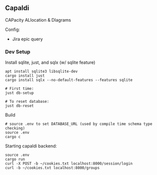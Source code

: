 Capaldi
------

CAPacity ALlocation & DIagrams


Config:
- Jira epic query



### Dev Setup

Install sqlite, just, and sqlx (w/ sqlite feature)

```shell
apt install sqlite3 libsqlite-dev
cargo install just
cargo install sqlx --no-default-features --features sqlite
```

```shell
# First time:
just db-setup

# To reset database:
just db-reset
```

Build

```shell
# source .env to set DATABASE_URL (used by compile time schema type checking)
source .env
cargo c
```

Starting capaldi backend:

```shell
source .env
cargo run
curl -X POST -b ~/cookies.txt localhost:8000/session/login
curl -b ~/cookies.txt localhost:8000/groups
```
